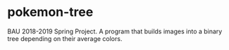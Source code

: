 # pokemon-tree
BAU 2018-2019 Spring Project. A program that builds images into a binary tree depending on their average colors.
